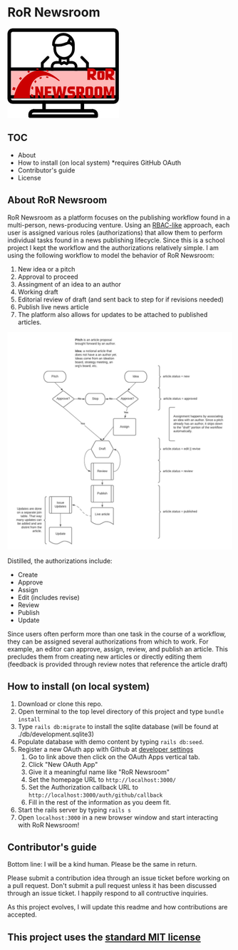 # RoR Newsroom

![RoR Newsroom Logo](README_assets/ror-newsroom.jpg)

## TOC

- About
- How to install (on local system) *requires GitHub OAuth
- Contributor's guide
- License

## About RoR Newsroom

RoR Newsroom as a platform focuses on the publishing workflow found in a multi-person, news-producing venture. Using an [RBAC-like](https://en.wikipedia.org/wiki/Role-based_access_control) approach, each user is assigned various roles (authorizations) that allow them to perform individual tasks found in a news publishing lifecycle. Since this is a school project I kept the workflow and the authorizations relatively simple. I am using the following workflow to model the behavior of RoR Newsroom:

1. New idea or a pitch
2. Approval to proceed
3. Assingment of an idea to an author
4. Working draft
5. Editorial review of draft (and sent back to step for if revisions needed)
6. Publish live news article
7. The platform also allows for updates to be attached to published articles.

![Article Lifecycle](README_assets/Article-Lifecycle.jpeg)

Distilled, the authorizations include:

- Create
- Approve
- Assign
- Edit (includes revise)
- Review
- Publish
- Update

Since users often perform more than one task in the course of a workflow, they can be assigned several authorizations from which to work. For example, an editor can approve, assign, review, and publish an article. This precludes them from creating new articles or directly editing them (feedback is provided through review notes that reference the article draft)

## How to install (on local system)

1. Download or clone this repo.
2. Open terminal to the top level directory of this project and type `bundle install`
3. Type `rails db:migrate` to install the sqlite database (will be found at ./db/development.sqlite3)
4. Populate database with demo content by typing `rails db:seed`.
5. Register a new OAuth app with Github at [developer settings](https://github.com/settings/developers)
   1. Go to link above then click on the OAuth Apps vertical tab.
   2. Click "New OAuth App"
   3. Give it a meaningful name like "RoR Newsroom"
   4. Set the homepage URL to `http://localhost:3000/`
   5. Set the Authorization callback URL to `http://localhost:3000/auth/github/callback`
   6. Fill in the rest of the information as you deem fit.
6. Start the rails server by typing `rails s`
7. Open `localhost:3000` in a new browser window and start interacting with RoR Newsroom!

## Contributor's guide

Bottom line: I will be a kind human. Please be the same in return.

Please submit a contribution idea through an issue ticket before working on a pull request. Don't submit a pull request unless it has been discussed through an issue ticket. I happily respond to all contructive inquiries.

As this project evolves, I will update this readme and how contributions are accepted.

## This project uses the [standard MIT license](LICENSE)